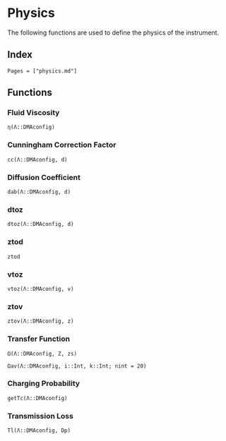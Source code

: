 # Physics

The following functions are used to define the physics of the instrument. 

## Index
```@index
Pages = ["physics.md"]
```

## Functions
### Fluid Viscosity
```@docs
η(Λ::DMAconfig)
```

### Cunningham Correction Factor
```@docs
cc(Λ::DMAconfig, d)
```

### Diffusion Coefficient
```@docs
dab(Λ::DMAconfig, d)
```

### dtoz
```@docs
dtoz(Λ::DMAconfig, d)
```

### ztod
```@docs
ztod
```

### vtoz
```@docs
vtoz(Λ::DMAconfig, v)
```

### ztov
```@docs
ztov(Λ::DMAconfig, z)
```

### Transfer Function
```@docs
Ω(Λ::DMAconfig, Z, zs)
```

```@docs
Ωav(Λ::DMAconfig, i::Int, k::Int; nint = 20)
```

### Charging Probability
```@docs
getTc(Λ::DMAconfig)
```

### Transmission Loss
```@docs
Tl(Λ::DMAconfig, Dp)
```
